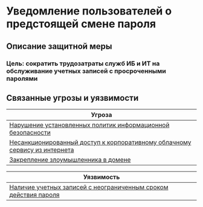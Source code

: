 # Уведомление пользователей о предстоящей смене пароля
## Описание защитной меры
### Цель: сократить трудозатраты служб ИБ и ИТ на обслуживание учетных записей с просроченными паролями


## Связанные угрозы и уязвимости
|Угроза|
|-|
|[Нарушение установленных политик информационной безопасности](/vkr/threats/page21)|
|[Несанкционированный доступ к корпоративному облачному сервису из интернета](/vkr/threats/page4)|
|[Закрепление злоумышленника в домене](/vkr/threats/page10)|

|Уязвимость|
|-|
|[Наличие учетных записей с неограниченным сроком действия пароля](/vkr/vulnerabilities/page2)|
